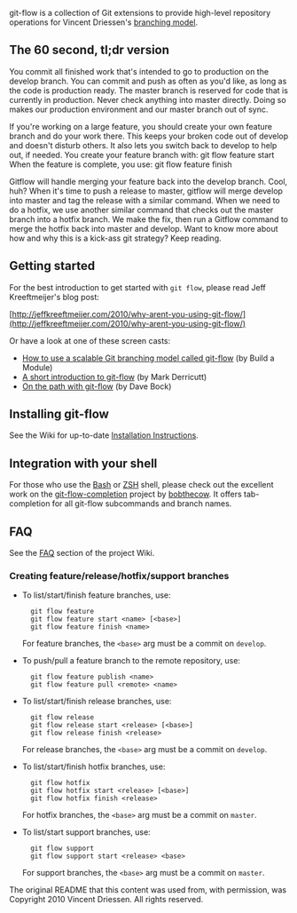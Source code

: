 git-flow is a collection of Git extensions to provide high-level repository operations
for Vincent Driessen's [branching model](http://nvie.com/git-model "original
blog post").

The 60 second, tl;dr version
----------------------------
You commit all finished work that's intended to go to production on the develop branch.  You can commit and push as often as you'd like, as long as the code is production ready.  The master branch is reserved for code that is currently in production.  Never check anything into master directly.  Doing so makes our production environment and our master branch out of sync.

If you're working on a large feature, you should create your own feature branch and do your work there.  This keeps your broken code out of develop and doesn't disturb others.  It also lets you switch back to develop to help out, if needed.  You create your feature branch with:
	git flow feature start <name>
When the feature is complete, you use:
	git flow feature finish <name>

Gitflow will handle merging your feature back into the develop branch.  Cool, huh?
When it's time to push a release to master, gitflow will merge develop into master and tag the release with a similar command.  When we need to do a hotfix, we use another similar command that checks out the master branch into a hotfix branch.  We make the fix, then run a Gitflow command to merge the hotfix back into master and develop.  Want to know more about how and why this is a kick-ass git strategy?  Keep reading.

Getting started
---------------
For the best introduction to get started with `git flow`, please read Jeff
Kreeftmeijer's blog post:

[http://jeffkreeftmeijer.com/2010/why-arent-you-using-git-flow/](http://jeffkreeftmeijer.com/2010/why-arent-you-using-git-flow/)

Or have a look at one of these screen casts:

* [How to use a scalable Git branching model called git-flow](http://buildamodule.com/video/change-management-and-version-control-deploying-releases-features-and-fixes-with-git-how-to-use-a-scalable-git-branching-model-called-gitflow) (by Build a Module)
* [A short introduction to git-flow](http://vimeo.com/16018419) (by Mark Derricutt)
* [On the path with git-flow](http://codesherpas.com/screencasts/on_the_path_gitflow.mov) (by Dave Bock)


Installing git-flow
-------------------
See the Wiki for up-to-date [Installation Instructions](https://github.com/nvie/gitflow/wiki/Installation).


Integration with your shell
---------------------------
For those who use the [Bash](http://www.gnu.org/software/bash/) or
[ZSH](http://www.zsh.org) shell, please check out the excellent work on the
[git-flow-completion](http://github.com/bobthecow/git-flow-completion) project
by [bobthecow](http://github.com/bobthecow). It offers tab-completion for all
git-flow subcommands and branch names.


FAQ
---
See the [FAQ](http://github.com/nvie/gitflow/wiki/FAQ) section of the project
Wiki.


### Creating feature/release/hotfix/support branches

* To list/start/finish feature branches, use:

  		git flow feature
  		git flow feature start <name> [<base>]
  		git flow feature finish <name>

  For feature branches, the `<base>` arg must be a commit on `develop`.

* To push/pull a feature branch to the remote repository, use:

  		git flow feature publish <name>
		git flow feature pull <remote> <name>

* To list/start/finish release branches, use:

  		git flow release
  		git flow release start <release> [<base>]
  		git flow release finish <release>

  For release branches, the `<base>` arg must be a commit on `develop`.

* To list/start/finish hotfix branches, use:

  		git flow hotfix
  		git flow hotfix start <release> [<base>]
  		git flow hotfix finish <release>

  For hotfix branches, the `<base>` arg must be a commit on `master`.

* To list/start support branches, use:

  		git flow support
  		git flow support start <release> <base>

  For support branches, the `<base>` arg must be a commit on `master`.


The original README that this content was used from, with permission, was Copyright 2010 Vincent Driessen. All rights reserved.
